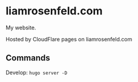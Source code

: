 # liamrosenfeld.com

My website.

Hosted by CloudFlare pages on liamrosenfeld.com

## Commands

Develop: `hugo server -D`
